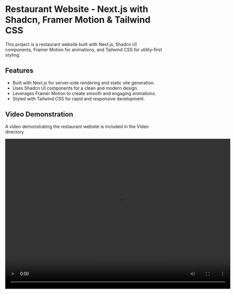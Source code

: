 # Restaurant Website - Next.js with Shadcn, Framer Motion & Tailwind CSS

This project is a restaurant website built with Next.js, Shadcn UI components, Framer Motion for animations, and Tailwind CSS for utility-first styling.

## Features

- Built with Next.js for server-side rendering and static site generation.
- Uses Shadcn UI components for a clean and modern design.
- Leverages Framer Motion to create smooth and engaging animations.
- Styled with Tailwind CSS for rapid and responsive development.

## Video Demonstration

A video demonstrating the restaurant website is included in the Video directory

<video width="720" height="480" controls>
  <source src="./Video/restaurantWebsite.mkv" type="video/webm">
  Your browser does not support the video tag.
</video>
